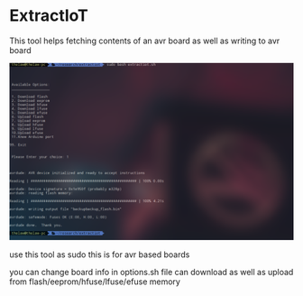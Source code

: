 # ExtractIoT
This tool helps fetching contents of an avr board as well as writing to avr board


![alt text](https://raw.githubusercontent.com/MalavVyas/ExtractIoT/master/1.png)

use this tool as sudo
this is for avr based boards

you can change board info in options.sh file
can download as well as upload from flash/eeprom/hfuse/lfuse/efuse memory
